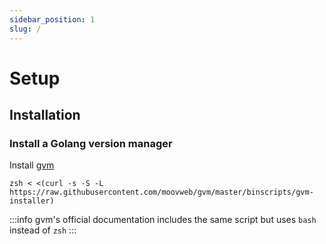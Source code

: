 ```yaml
---
sidebar_position: 1
slug: /
---
```

# Setup

## Installation

### Install a Golang version manager

Install [gvm](https://github.com/moovweb/gvm)

```shell title="Shell command: Install gvm"
zsh < <(curl -s -S -L https://raw.githubusercontent.com/moovweb/gvm/master/binscripts/gvm-installer)
```

:::info
gvm's official documentation includes the same script but uses `bash` instead of `zsh`
:::
